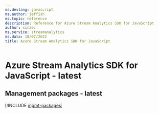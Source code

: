 ```yaml
---
ms.devlang: javascript
ms.author: jeffish
ms.topic: reference
description: Reference for Azure Stream Analytics SDK for JavaScript
author: xirzec
ms.service: streamanalytics
ms.data: 10/07/2022
title: Azure Stream Analytics SDK for JavaScript
---
```

# Azure Stream Analytics SDK for JavaScript - latest

## Management packages - latest
[!INCLUDE [mgmt-packages](stream-analytics-mgmt-index.md)]